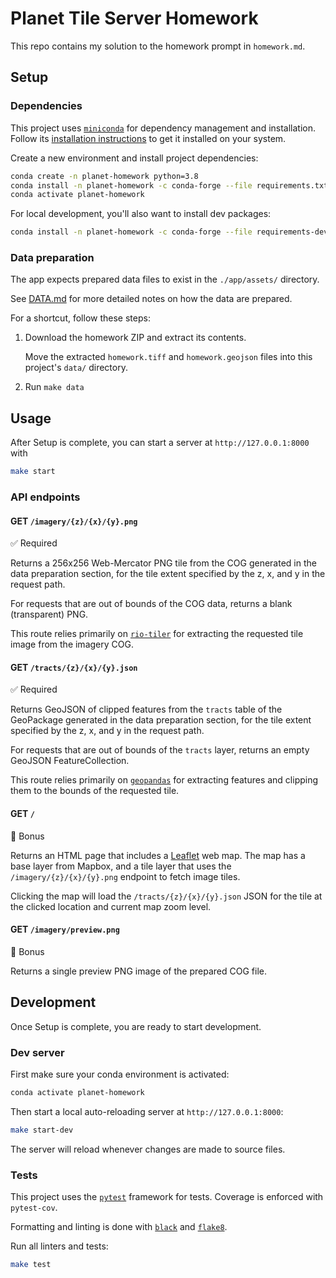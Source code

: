 # Planet Tile Server Homework

This repo contains my solution to the homework prompt in `homework.md`.

## Setup

### Dependencies

This project uses [`miniconda`](https://conda.io/en/latest/miniconda) for dependency management and installation. Follow its [installation instructions](https://docs.conda.io/projects/conda/en/4.6.0/user-guide/install/macos.html) to get it installed on your system.

Create a new environment and install project dependencies:

```sh
conda create -n planet-homework python=3.8
conda install -n planet-homework -c conda-forge --file requirements.txt
conda activate planet-homework
```

For local development, you'll also want to install dev packages:

```sh
conda install -n planet-homework -c conda-forge --file requirements-dev.txt
```

### Data preparation

The app expects prepared data files to exist in the `./app/assets/` directory.

See [DATA.md](./DATA.md) for more detailed notes on how the data are prepared.

For a shortcut, follow these steps:

1. Download the homework ZIP and extract its contents.

   Move the extracted `homework.tiff` and `homework.geojson` files into this project's `data/` directory.

2. Run `make data`

## Usage

After Setup is complete, you can start a server at `http://127.0.0.1:8000` with

```sh
make start
```

### API endpoints

#### GET `/imagery/{z}/{x}/{y}.png`

✅ Required

Returns a 256x256 Web-Mercator PNG tile from the COG generated in the data preparation section, for the tile extent specified by the z, x, and y in the request path.

For requests that are out of bounds of the COG data, returns a blank (transparent) PNG.

This route relies primarily on [`rio-tiler`](https://cogeotiff.github.io/rio-tiler/) for extracting the requested tile image from the imagery COG.

#### GET `/tracts/{z}/{x}/{y}.json`

✅ Required

Returns GeoJSON of clipped features from the `tracts` table of the GeoPackage generated in the data preparation section, for the tile extent specified by the z, x, and y in the request path.

For requests that are out of bounds of the `tracts` layer, returns an empty GeoJSON FeatureCollection.

This route relies primarily on [`geopandas`](https://geopandas.org/) for extracting features and clipping them to the bounds of the requested tile.

#### GET `/`

🍬 Bonus

Returns an HTML page that includes a [Leaflet](https://leafletjs.com/) web map. The map has a base layer from Mapbox, and a tile layer that uses the `/imagery/{z}/{x}/{y}.png` endpoint to fetch image tiles.

Clicking the map will load the `/tracts/{z}/{x}/{y}.json` JSON for the tile at the clicked location and current map zoom level.

#### GET `/imagery/preview.png`

🍬 Bonus

Returns a single preview PNG image of the prepared COG file.

## Development

Once Setup is complete, you are ready to start development.

### Dev server

First make sure your conda environment is activated:

```sh
conda activate planet-homework
```

Then start a local auto-reloading server at `http://127.0.0.1:8000`:

```sh
make start-dev
```

The server will reload whenever changes are made to source files.

### Tests

This project uses the [`pytest`](https://docs.pytest.org/en/6.2.x/) framework for tests. Coverage is enforced with `pytest-cov`.

Formatting and linting is done with [`black`](https://black.readthedocs.io/en/stable/) and [`flake8`](https://flake8.pycqa.org/en/latest/).

Run all linters and tests:

```sh
make test
```
